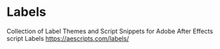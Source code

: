 # Labels
Collection of Label Themes and Script Snippets for Adobe After Effects script Labels https://aescripts.com/labels/
